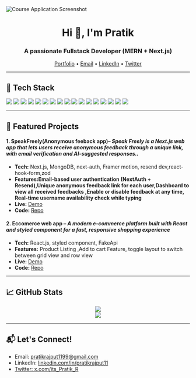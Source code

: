 <div class="screenshot">
    <img src="https://media-hosting.imagekit.io/9167876f33384a06/GitHubCoverImage.png?Expires=1841505728&Key-Pair-Id=K2ZIVPTIP2VGHC&Signature=AepmCrUxgjk8zVaNaB08W8iik8RYSbT6tl1bBPToAdLIdqqk6pCx46R5hAKgGYCzT~g1wFMP2nadFvXeipQn7UaA~ZH6g72QyXb1SymhxwRdD0DdPnttqizU-1X7BdHsScys04gKIG3I3biotdwz~qC7c-WzEsZmlosNWux0LeFLtdhNHOa63FSRe3gD2mFN~ONSV4k9sFBBqxKwE9KPb2AG6G3gTY5TBfTIDuK237KIb~hZtpyB2OQz-La3GNOqN0Lgf8fDKncVX6uf2oUQtaas00Nl9QNR0eshzFfAZaG4GjNaW32QAAu1hu5zRbJP73J9DX6NsA1Cmh9T~bDFNQ__" alt="Course Application Screenshot">
</div>

<h1 align="center">Hi 👋, I'm Pratik</h1>
<h3 align="center">A passionate Fullstack Developer (MERN + Next.js)</h3>

<p align="center">
  <a href="https://my-port-folio-zeta-rust.vercel.app/" target="_blank">Portfolio</a> •
  <a href="mailto:pratikrajput1199@gmail.com">Email</a> •
  <a href="https://www.linkedin.com/in/pratikrajput11/" target="_blank">LinkedIn</a> •
  <a href="https://x.com/its_Pratik_R" target="_blank">Twitter</a>
</p>

---

<h2>🧠 Tech Stack</h2>

<p align="left">
  <img src="https://img.shields.io/badge/HTML5-E34F26?style=for-the-badge&logo=html5&logoColor=white" />
  <img src="https://img.shields.io/badge/CSS3-1572B6?style=for-the-badge&logo=css3&logoColor=white" />
  <img src="https://img.shields.io/badge/Bootstrap-563D7C?style=for-the-badge&logo=bootstrap&logoColor=white" />
  <img src="https://img.shields.io/badge/Tailwind_CSS-38B2AC?style=for-the-badge&logo=tailwind-css&logoColor=white" />
  <img src="https://img.shields.io/badge/JavaScript-F7DF1E?style=for-the-badge&logo=javascript&logoColor=black" />
  <img src="https://img.shields.io/badge/TypeScript-3178C6?style=for-the-badge&logo=typescript&logoColor=white" />
  <img src="https://img.shields.io/badge/React-20232A?style=for-the-badge&logo=react&logoColor=61DAFB" />
  <img src="https://img.shields.io/badge/Next.js-000000?style=for-the-badge&logo=next.js&logoColor=white" />
  <img src="https://img.shields.io/badge/Node.js-339933?style=for-the-badge&logo=node.js&logoColor=white" />
  <img src="https://img.shields.io/badge/Express.js-404D59?style=for-the-badge&logo=express&logoColor=white" />
  <img src="https://img.shields.io/badge/MongoDB-4EA94B?style=for-the-badge&logo=mongodb&logoColor=white" />
  <img src="https://img.shields.io/badge/Mongoose-880000?style=for-the-badge&logo=mongoose&logoColor=white" />
  <img src="https://img.shields.io/badge/Git-F05032?style=for-the-badge&logo=git&logoColor=white" />
  <img src="https://img.shields.io/badge/GitHub-181717?style=for-the-badge&logo=github&logoColor=white" />
  <img src="https://img.shields.io/badge/Vercel-000000?style=for-the-badge&logo=vercel&logoColor=white" />
  <img src="https://img.shields.io/badge/Netlify-00C7B7?style=for-the-badge&logo=netlify&logoColor=white" />
  <img src="https://img.shields.io/badge/Postman-FF6C37?style=for-the-badge&logo=postman&logoColor=white" />
</p>

---

<h2>📌 Featured Projects</h2>

<h4>1. SpeakFreely(Anonymous feeback app)– <em>Speak Freely is a Next.js web app that lets users receive anonymous feedback through a unique link, with email verification and AI-suggested responses..</em></h4>
<ul>
  <li><strong>Tech:</strong> Next.js, MongoDB, next-auth, Framer motion, resend dev,react-hook-form,zod </li>
  <li><strong>Features:Email-based user authentication (NextAuth + Resend),Unique anonymous feedback link for each user,Dashboard to view all received feedbacks ,Enable or disable feedback at any time, Real-time 
   username availability check while typing</strong>  
  </li>
  <li><strong>Live:</strong> <a href="https://speak-freely.vercel.app/" target="_blank">Demo</a></li>
  <li><strong>Code:</strong> <a href="https://github.com/prrajput1199/SpeakFreely" target="_blank">Repo</a></li>
</ul>

<h4>2. Eccomerce web app – <em>A modern e-commerce platform built with React and styled component for a fast, responsive shopping experience</em></h4>
<ul>
  <li><strong>Tech:</strong> React.js, styled component, FakeApi</li>
  <li><strong>Features:</strong> Product Listing ,Add to cart Feature, toggle layout to switch between grid view and row view </li>
  <li><strong>Live:</strong> <a href="https://react-eccomerce-project.vercel.app/" target="_blank">Demo</a></li>
  <li><strong>Code:</strong> <a href="https://github.com/prrajput1199/React_eccomerce_project" target="_blank">Repo</a></li>
</ul>

---

<h2>📈 GitHub Stats</h2>

<p align="center">
  <img src="https://github-readme-stats.vercel.app/api?username=prrajput1199&show_icons=true&theme=github_dark" />
  <br />
  <img src="https://github-readme-streak-stats.herokuapp.com/?user=prrajput1199&theme=github-dark-blue" />
</p>

---

<h2>📬 Let's Connect!</h2>
<ul>
  <li>Email: <a href="mailto:pratikrajput1199@gmail.com">pratikrajput1199@gmail.com</a></li>
  <li>LinkedIn: <a href="https://www.linkedin.com/in/pratikrajput11/" target="_blank">linkedin.com/in/pratikrajput11</li>
  <li>Twitter: <a href="https://x.com/its_Pratik_R" target="_blank">x.com/its_Pratik_R</a></li>
</ul>
